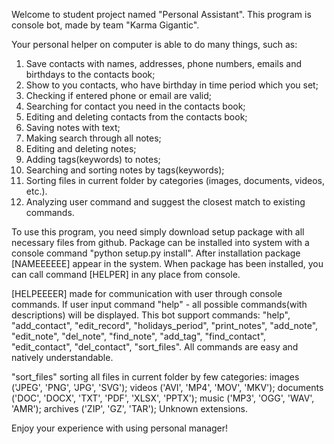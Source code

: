 Welcome to student project named "Personal Assistant".
This program is console bot, made by team "Karma Gigantic".

Your personal helper on computer is able to do many things, such as:

1. Save contacts with names, addresses, phone numbers, emails and birthdays to the contacts book;
2. Show to you contacts, who have birthday in time period which you set;
3. Checking if entered phone or email are valid;
4. Searching for contact you need in the contacts book;
5. Editing and deleting contacts from the contacts book;
6. Saving notes with text;
7. Making search through all notes;
8. Editing and deleting notes;
9. Adding tags(keywords) to notes;
10. Searching and sorting notes by tags(keywords);
11. Sorting files in current folder by categories (images, documents, videos, etc.).
12. Analyzing user command and suggest the closest match to existing commands.

To use this program, you need simply download setup package with all necessary files from github.
Package can be installed into system with a console command "python setup.py install". 
After installation package [NAMEEEEEE] appear in the system. 
When package has been installed, you can call command [HELPER] in any place from console.

[HELPEEEER] made for communication with user through console commands. 
If user input command "help" - all possible commands(with descriptions) will be displayed. 
This bot support commands: 
"help", "add_contact", "edit_record", "holidays_period", "print_notes", "add_note", "edit_note",
"del_note",  "find_note", "add_tag", "find_contact", "edit_contact", "del_contact", "sort_files".
All commands are easy and natively understandable.

"sort_files" sorting all files in current folder by few categories:
images ('JPEG', 'PNG', 'JPG', 'SVG');
videos ('AVI', 'MP4', 'MOV', 'MKV');
documents ('DOC', 'DOCX', 'TXT', 'PDF', 'XLSX', 'PPTX');
music ('MP3', 'OGG', 'WAV', 'AMR');
archives ('ZIP', 'GZ', 'TAR');
Unknown extensions.

Enjoy your experience with using personal manager!
